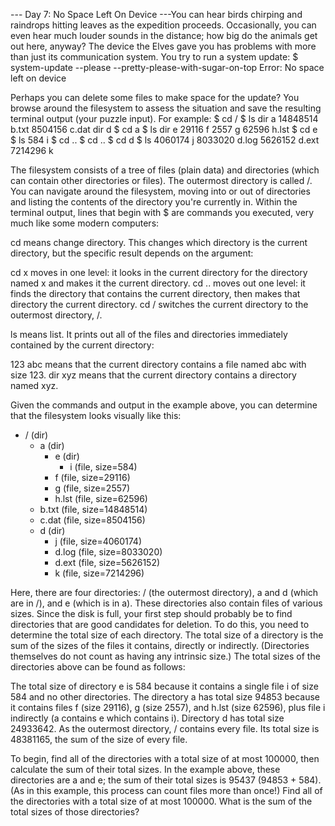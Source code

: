 --- Day 7: No Space Left On Device ---You can hear birds chirping and raindrops hitting leaves as the expedition proceeds. Occasionally, you can even hear much louder sounds in the distance; how big do the animals get out here, anyway?
The device the Elves gave you has problems with more than just its communication system. You try to run a system update:
$ system-update --please --pretty-please-with-sugar-on-top
Error: No space left on device

Perhaps you can delete some files to make space for the update?
You browse around the filesystem to assess the situation and save the resulting terminal output (your puzzle input). For example:
$ cd /
$ ls
dir a
14848514 b.txt
8504156 c.dat
dir d
$ cd a
$ ls
dir e
29116 f
2557 g
62596 h.lst
$ cd e
$ ls
584 i
$ cd ..
$ cd ..
$ cd d
$ ls
4060174 j
8033020 d.log
5626152 d.ext
7214296 k

The filesystem consists of a tree of files (plain data) and directories (which can contain other directories or files). The outermost directory is called /. You can navigate around the filesystem, moving into or out of directories and listing the contents of the directory you're currently in.
Within the terminal output, lines that begin with $ are commands you executed, very much like some modern computers:

cd means change directory. This changes which directory is the current directory, but the specific result depends on the argument:
  
  cd x moves in one level: it looks in the current directory for the directory named x and makes it the current directory.
  cd .. moves out one level: it finds the directory that contains the current directory, then makes that directory the current directory.
  cd / switches the current directory to the outermost directory, /.
  

ls means list. It prints out all of the files and directories immediately contained by the current directory:
  
  123 abc means that the current directory contains a file named abc with size 123.
  dir xyz means that the current directory contains a directory named xyz.
  


Given the commands and output in the example above, you can determine that the filesystem looks visually like this:
- / (dir)
  - a (dir)
    - e (dir)
      - i (file, size=584)
    - f (file, size=29116)
    - g (file, size=2557)
    - h.lst (file, size=62596)
  - b.txt (file, size=14848514)
  - c.dat (file, size=8504156)
  - d (dir)
    - j (file, size=4060174)
    - d.log (file, size=8033020)
    - d.ext (file, size=5626152)
    - k (file, size=7214296)

Here, there are four directories: / (the outermost directory), a and d (which are in /), and e (which is in a). These directories also contain files of various sizes.
Since the disk is full, your first step should probably be to find directories that are good candidates for deletion. To do this, you need to determine the total size of each directory. The total size of a directory is the sum of the sizes of the files it contains, directly or indirectly. (Directories themselves do not count as having any intrinsic size.)
The total sizes of the directories above can be found as follows:

The total size of directory e is 584 because it contains a single file i of size 584 and no other directories.
The directory a has total size 94853 because it contains files f (size 29116), g (size 2557), and h.lst (size 62596), plus file i indirectly (a contains e which contains i).
Directory d has total size 24933642.
As the outermost directory, / contains every file. Its total size is 48381165, the sum of the size of every file.

To begin, find all of the directories with a total size of at most 100000, then calculate the sum of their total sizes. In the example above, these directories are a and e; the sum of their total sizes is 95437 (94853 + 584). (As in this example, this process can count files more than once!)
Find all of the directories with a total size of at most 100000. What is the sum of the total sizes of those directories?
